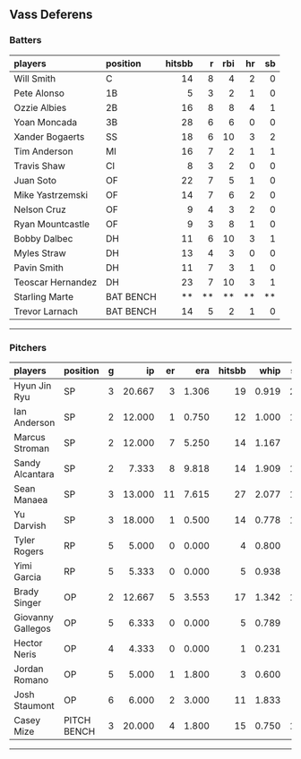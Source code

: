 ## Vass Deferens

### Batters

 
|players           |position  | hitsbb|  r| rbi| hr| sb| 
|:-----------------|:---------|------:|--:|---:|--:|--:| 
|Will Smith        |C         |     14|  8|   4|  2|  0| 
|Pete Alonso       |1B        |      5|  3|   2|  1|  0| 
|Ozzie Albies      |2B        |     16|  8|   8|  4|  1| 
|Yoan Moncada      |3B        |     28|  6|   6|  0|  0| 
|Xander Bogaerts   |SS        |     18|  6|  10|  3|  2| 
|Tim Anderson      |MI        |     16|  7|   2|  1|  1| 
|Travis Shaw       |CI        |      8|  3|   2|  0|  0| 
|Juan Soto         |OF        |     22|  7|   5|  1|  0| 
|Mike Yastrzemski  |OF        |     14|  7|   6|  2|  0| 
|Nelson Cruz       |OF        |      9|  4|   3|  2|  0| 
|Ryan Mountcastle  |OF        |      9|  3|   8|  1|  0| 
|Bobby Dalbec      |DH        |     11|  6|  10|  3|  1| 
|Myles Straw       |DH        |     13|  4|   3|  0|  0| 
|Pavin Smith       |DH        |     11|  7|   3|  1|  0| 
|Teoscar Hernandez |DH        |     23|  7|  10|  3|  1| 
|Starling Marte    |BAT BENCH |     **| **|  **| **| **| 
|Trevor Larnach    |BAT BENCH |     14|  5|   2|  1|  0| 


* * *

### Pitchers

 
|players           |position    |  g|     ip| er|   era| hitsbb|  whip| so|  w| sv| 
|:-----------------|:-----------|--:|------:|--:|-----:|------:|-----:|--:|--:|--:| 
|Hyun Jin Ryu      |SP          |  3| 20.667|  3| 1.306|     19| 0.919| 20|  2|  0| 
|Ian Anderson      |SP          |  2| 12.000|  1| 0.750|     12| 1.000| 10|  2|  0| 
|Marcus Stroman    |SP          |  2| 12.000|  7| 5.250|     14| 1.167|  9|  0|  0| 
|Sandy Alcantara   |SP          |  2|  7.333|  8| 9.818|     14| 1.909| 12|  1|  0| 
|Sean Manaea       |SP          |  3| 13.000| 11| 7.615|     27| 2.077| 11|  0|  0| 
|Yu Darvish        |SP          |  3| 18.000|  1| 0.500|     14| 0.778| 17|  2|  0| 
|Tyler Rogers      |RP          |  5|  5.000|  0| 0.000|      4| 0.800|  3|  0|  3| 
|Yimi Garcia       |RP          |  5|  5.333|  0| 0.000|      5| 0.938|  5|  1|  3| 
|Brady Singer      |OP          |  2| 12.667|  5| 3.553|     17| 1.342| 13|  1|  0| 
|Giovanny Gallegos |OP          |  5|  6.333|  0| 0.000|      5| 0.789|  8|  0|  0| 
|Hector Neris      |OP          |  4|  4.333|  0| 0.000|      1| 0.231|  6|  0|  1| 
|Jordan Romano     |OP          |  5|  5.000|  1| 1.800|      3| 0.600|  8|  0|  0| 
|Josh Staumont     |OP          |  6|  6.000|  2| 3.000|     11| 1.833|  9|  0|  2| 
|Casey Mize        |PITCH BENCH |  3| 20.000|  4| 1.800|     15| 0.750| 17|  2|  0| 


* * *


